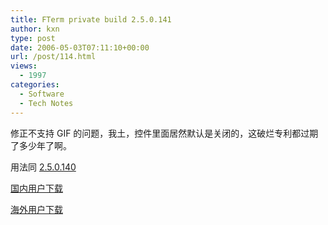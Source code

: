 ```yaml
---
title: FTerm private build 2.5.0.141
author: kxn
type: post
date: 2006-05-03T07:11:10+00:00
url: /post/114.html
views:
  - 1997
categories:
  - Software
  - Tech Notes
---
```


修正不支持 GIF 的问题，我土，控件里面居然默认是关闭的，这破烂专利都过期了多少年了啊。

用法同 [2.5.0.140][1]

[国内用户下载][2]

[海外用户下载][3]

[1]: http://kangkang.org/wordpress/post/112.html
[2]: http://comman.org/wordpress/wp-content/uploads/2006/05/FTERM-141.patch.zip
[3]: http://kangkang.org/wordpress/wp-content/uploads/2006/05/FTERM-141.patch.zip
